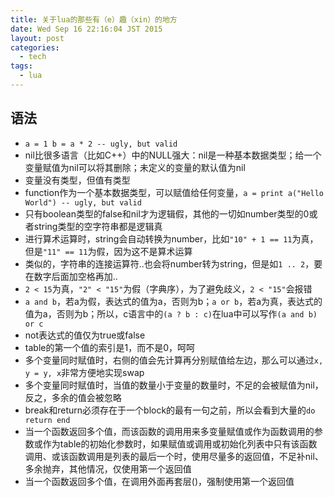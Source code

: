 ```yaml
---
title: 关于lua的那些有（e）趣（xin）的地方
date: Wed Sep 16 22:16:04 JST 2015
layout: post
categories:
  - tech
tags:
  - lua
---
```

## 语法

* `a = 1 b = a * 2 -- ugly, but valid`
* nil比很多语言（比如C++）中的NULL强大：nil是一种基本数据类型；给一个变量赋值为nil可以将其删除；未定义的变量的默认值为nil
* 变量没有类型，但值有类型
* function作为一个基本数据类型，可以赋值给任何变量，`a = print a("Hello World") -- ugly, but valid`
* 只有boolean类型的false和nil才为逻辑假，其他的一切如number类型的0或者string类型的空字符串都是逻辑真
* 进行算术运算时，string会自动转换为number，比如`"10" + 1 == 11`为真，但是`"11" == 11`为假，因为这不是算术运算
* 类似的，字符串的连接运算符..也会将number转为string，但是如`1 .. 2`，要在数字后面加空格再加..
* `2 < 15`为真，`"2" < "15"`为假（字典序），为了避免歧义，`2 < "15"`会报错
* `a and b`，若a为假，表达式的值为a，否则为b；`a or b`，若a为真，表达式的值为a，否则为b；所以，c语言中的`(a ? b : c)`在lua中可以写作`(a and b) or c`
* not表达式的值仅为true或false
* table的第一个值的索引是1，而不是0，呵呵
* 多个变量同时赋值时，右侧的值会先计算再分别赋值给左边，那么可以通过`x, y = y, x`非常方便地实现swap
* 多个变量同时赋值时，当值的数量小于变量的数量时，不足的会被赋值为nil，反之，多余的值会被忽略
* break和return必须存在于一个block的最有一句之前，所以会看到大量的`do return end`
* 当一个函数返回多个值，而该函数的调用用来多变量赋值或作为函数调用的参数或作为table的初始化参数时，如果赋值或调用或初始化列表中只有该函数调用、或该函数调用是列表的最后一个时，使用尽量多的返回值，不足补nil、多余抛弃，其他情况，仅使用第一个返回值
* 当一个函数返回多个值，在调用外面再套层()，强制使用第一个返回值
